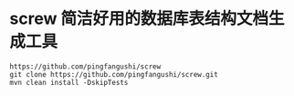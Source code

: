 # screw 简洁好用的数据库表结构文档生成工具

```shell
https://github.com/pingfangushi/screw
git clone https://github.com/pingfangushi/screw.git
mvn clean install -DskipTests
```
